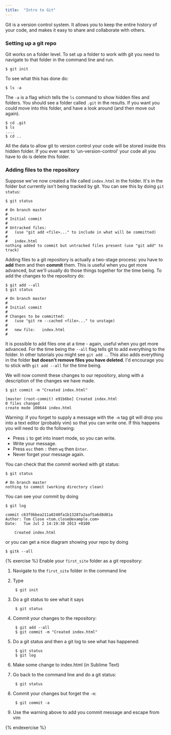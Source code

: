 ```yaml
---
title:  "Intro to Git"
---
```


Git is a version control system. It allows you to keep the entire history of your code, and makes it easy to share and collaborate with others.

### Setting up a git repo

Git works on a folder level. To set up a folder to work with git you need to navigate to that folder in the command line and run.

    $ git init

To see what this has done do:

    $ ls -a

The `-a` is a flag which tells the `ls` command to show hidden files and folders. You should see a folder called `.git` in the results. If you want you could move into this folder, and have a look around (and then move out again).

    $ cd .git
    $ ls
    ....
    $ cd ..

All the data to allow git to version control your code will be stored inside this hidden folder. If you ever want to 'un-version-control' your code all you have to do is delete this folder.

### Adding files to the repository

Suppose we've now created a file called `index.html` in the folder. It's in the folder but currently isn't being tracked by git. You can see this by doing `git status`:

    $ git status

    # On branch master
    #
    # Initial commit
    #
    # Untracked files:
    #   (use "git add <file>..." to include in what will be committed)
    #
    #   index.html
    nothing added to commit but untracked files present (use "git add" to track)

Adding files to a git repository is actually a two-stage process: you have to **add** them and then **commit** them. This is useful when you get more advanced, but we'll usually do those things together for the time being. To add the changes to the repository do:

    $ git add --all
    $ git status

    # On branch master
    #
    # Initial commit
    #
    # Changes to be committed:
    #   (use "git rm --cached <file>..." to unstage)
    #
    #   new file:   index.html
    #

It is possible to add files one at a time - again, useful when you get more advanced. For the time being the `--all` flag tells git to add everything to the folder. In other tutorials you might see `git add .`. This also adds everything in the folder **but doesn't remove files you have deleted**. I'd encourage you to stick with `git add --all` for the time being.

We will now commit these changes to our repository, along with a description of the changes we have made.

    $ git commit -m "Created index.html"

    [master (root-commit) e91b6be] Created index.html
    0 files changed
    create mode 100644 index.html

Warning: if you forget to supply a message with the `-m` tag git will drop you into a text editor (probably vim) so that you can write one. If this happens you will need to do the following:
* Press `i` to get into insert mode, so you can write.
* Write your message.
* Press `esc` then `:` then `wq` then `Enter`.
* Never forget your message again.

You can check that the commit worked with git status:

    $ git status

    # On branch master
    nothing to commit (working directory clean)

You can see your commit by doing 

    $ git log

    commit c63f9bbea211a0240fa1b13287a2aaf5a6d8d81a
    Author: Tom Close <tom.close@example.com>
    Date:   Tue Jul 2 14:19:30 2013 +0100

        Created index.html

or you can get a nice diagram showing your repo by doing

    $ gitk --all

{% exercise %}
Enable your `first_site` folder as a git repository:
1. Navigate to the `first_site` folder in the command line
2. Type 

        $ git init

3. Do a git status to see what it says

        $ git status

4. Commit your changes to the repository:

        $ git add --all
        $ git commit -m "Created index.html"

5. Do a git status and then a git log to see what has happened:

        $ git status
        $ git log

6. Make some change to index.html (in Sublime Text)        
7. Go back to the command line and do a git status:

        $ git status

8. Commit your changes but forget the `-m`:

        $ git commit -a

9. Use the warning above to add you commit message and escape from vim

{% endexercise %}